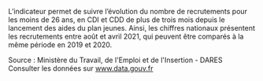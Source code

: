 <p>
L’indicateur permet de suivre l’évolution du nombre de recrutements pour les moins de 26 ans, en CDI et CDD de plus de trois mois depuis le lancement des aides du plan jeunes. Ainsi, les chiffres nationaux présentent les recrutements entre août et avril 2021, qui peuvent être comparés à la même période en 2019 et 2020.</p>

<p class="font-italic body-2">Source : Ministère du Travail, de l'Emploi et de l'Insertion - DARES <br> Consulter les données sur <a target="_blank" href="https://www.data.gouv.fr/fr/datasets/barometre-des-resultats-de-laction-publique/">www.data.gouv.fr</a></p>